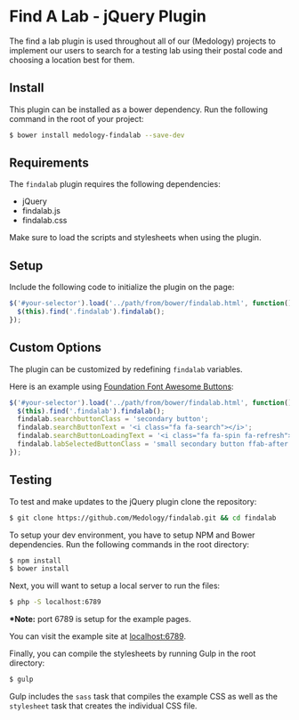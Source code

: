 # Find A Lab - jQuery Plugin

The find a lab plugin is used throughout all of our (Medology) projects to implement our users to search
for a testing lab using their postal code and choosing a location best for them.

## Install
This plugin can be installed as a bower dependency. Run the following command in the root of your project:

```bash
$ bower install medology-findalab --save-dev
```

## Requirements

The `findalab` plugin requires the following dependencies:
- jQuery
- findalab.js
- findalab.css

Make sure to load the scripts and stylesheets when using the plugin.

## Setup

Include the following code to initialize the plugin on the page:

```js
$('#your-selector').load('../path/from/bower/findalab.html', function() {
  $(this).find('.findalab').findalab();
});
```

## Custom Options

The plugin can be customized by redefining `findalab` variables.

Here is an example using [Foundation Font Awesome Buttons](https://github.com/joshmedeski/foundation-font-awesome-buttons):

```js
$('#your-selector').load('../path/from/bower/findalab.html', function() {
  $(this).find('.findalab').findalab();
  findalab.searchbuttonClass = 'secondary button';
  findalab.searchButtonText = '<i class="fa fa-search"></i>';
  findalab.searchButtonLoadingText = '<i class="fa fa-spin fa-refresh"></i>';
  findalab.labSelectedButtonClass = 'small secondary button ffab-after fa-arrow-right';
});
```

## Testing

To test and make updates to the jQuery plugin clone the repository:

```bash
$ git clone https://github.com/Medology/findalab.git && cd findalab
```

To setup your dev environment, you have to setup NPM and Bower dependencies. Run the following commands in the root directory:

```bash
$ npm install
$ bower install
```

Next, you will want to setup a local server to run the files:

```bash
$ php -S localhost:6789
```

__*Note:__ port 6789 is setup for the example pages.

You can visit the example site at [localhost:6789](http://localhost:6789).

Finally, you can compile the stylesheets by running Gulp in the root directory:

```bash
$ gulp
```

Gulp includes the `sass` task that compiles the example CSS as well as the `stylesheet` task that creates the individual CSS file.
